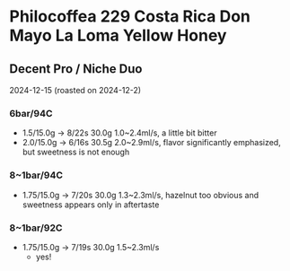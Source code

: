 # Philocoffea 229 Costa Rica Don Mayo La Loma Yellow Honey

## Decent Pro / Niche Duo

2024-12-15 (roasted on 2024-12-2)

### 6bar/94C

- 1.5/15.0g -> 8/22s 30.0g 1.0\~2.4ml/s, a little bit bitter
- 2.0/15.0g -> 6/16s 30.5g 2.0\~2.9ml/s, flavor significantly emphasized,  but sweetness is not enough

### 8~1bar/94C

- 1.75/15.0g -> 7/20s 30.0g 1.3\~2.3ml/s, hazelnut too obvious and sweetness appears only in aftertaste

### 8~1bar/92C

- 1.75/15.0g -> 7/19s 30.0g 1.5\~2.3ml/s
  - yes!
